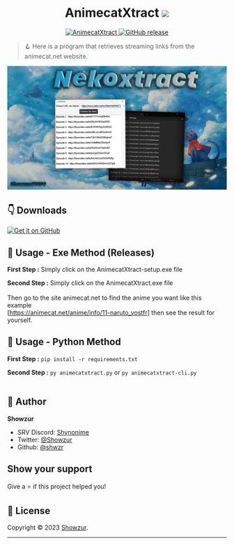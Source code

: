 <h1 align="center">AnimecatXtract <img src="https://media0.giphy.com/media/v1.Y2lkPTc5MGI3NjExYWY5ZDFmZWQ0NjkxN2RhZGYzZWNjMDBiYzFlMWFiYjUzOTBmN2ZjZSZjdD1z/8JZbWuvC4zRenAWyxy/giphy.gif" width="40px"></h1>

<p>
<p align="center">
<a href="https://github.com/shwzr/AnimecatXtract/blob/main/LICENSE" target="blank">
<img src="https://img.shields.io/github/license/shwzr/AnimecatXtract?style=flat-square" alt="AnimecatXtract"/>
</a>
<a href="https://github.com/shwzr/AnimecatXtract/releases">
<img alt="GitHub release" src="https://img.shields.io/github/release/shwzr/AnimecatXtract.svg">
</a>
</p>

> 🪝 Here is a program that retrieves streaming links from the animecat.net website.

<img alt="Laranime" src="src/Animecatxtract.png"/>

##  👇 Downloads

[<img src="https://github.com/machiav3lli/oandbackupx/raw/034b226cea5c1b30eb4f6a6f313e4dadcbb0ece4/badge_github.png" alt="Get it on GitHub" height="65">](https://github.com/shwzr/AnimecatXtract/releases/latest) 

## 🚀 Usage - Exe Method (Releases)

**First Step :** Simply click on the AnimecatXtract-setup.exe file

**Second Step :** Simply click on the AnimecatXtract.exe file<br><br>
Then go to the site animecat.net to find the anime you want like this example<br> [https://animecat.net/anime/info/11-naruto_vostfr] then see the result for yourself.

## 🚀 Usage - Python Method

**First Step :** `pip install -r requirements.txt`

**Second Step :** `py animecatxtract.py` or `py animecatxtract-cli.py`<br><br>

## 👤 Author

**Showzur**

* SRV Discord: [Shynonime](https://discord.gg/UHy8mZsNh8)
* Twitter: [@Showzur](https://twitter.com/Showzur)
* Github: [@shwzr](https://github.com/shwzr)

## Show your support

Give a ⭐️ if this project helped you!

## 📝 License

Copyright © 2023 [Showzur](https://github.com/shwzr).<br />

***
